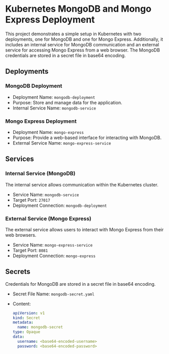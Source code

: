 # Kubernetes MongoDB and Mongo Express Deployment

This project demonstrates a simple setup in Kubernetes with two deployments, one for MongoDB and one for Mongo Express. Additionally, it includes an internal service for MongoDB communication and an external service for accessing Mongo Express from a web browser. The MongoDB credentials are stored in a secret file in base64 encoding.

## Deployments

### MongoDB Deployment

- Deployment Name: `mongodb-deployment`
- Purpose: Store and manage data for the application.
- Internal Service Name: `mongodb-service`

### Mongo Express Deployment

- Deployment Name: `mongo-express`
- Purpose: Provide a web-based interface for interacting with MongoDB.
- External Service Name: `mongo-express-service`

## Services

### Internal Service (MongoDB)

The internal service allows communication within the Kubernetes cluster.

- Service Name: `mongodb-service`
- Target Port: `27017`
- Deployment Connection: `mongodb-deployment`

### External Service (Mongo Express)

The external service allows users to interact with Mongo Express from their web browsers.

- Service Name: `mongo-express-service`
- Target Port: `8081`
- Deployment Connection: `mongo-express`

## Secrets

Credentials for MongoDB are stored in a secret file in base64 encoding.

- Secret File Name: `mongodb-secret.yaml`
- Content:

  ```yaml
  apiVersion: v1
  kind: Secret
  metadata:
    name: mongodb-secret
  type: Opaque
  data:
    username: <base64-encoded-username>
    password: <base64-encoded-password>
